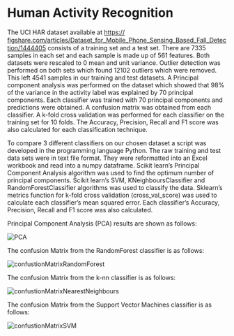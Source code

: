 # Human Activity Recognition

The UCI HAR dataset available at https://ﬁgshare.com/articles/Dataset_for_Mobile_Phone_Sensing_Based_Fall_Detection/1444405 consists of a training set and a test set. There are 7335 samples in each set and each sample is made up of 561 features. Both datasets were rescaled to 0 mean and unit variance. Outlier detection was performed on both sets which found 12102 outliers which were removed. This left 4541 samples in our training and test datasets.
A Principal component analysis was performed on the dataset which showed that 98% of the variance in the activity label was explained by 70 principal components. Each classifier was trained with 70 principal components and predictions were obtained. A confusion matrix was obtained from each classifier. A k-fold cross validation was performed for each classifier on the training set for 10 folds. The Accuracy, Precision, Recall and F1 score was also calculated for each classification technique. 

To compare 3 different classifiers on our chosen dataset a script was developed in the programming language Python. The raw training and test data sets were in text file format. They were reformatted into an Excel workbook and read into a numpy dataframe. Scikit learn’s Principal Component Analysis algorithm was used to find the optimum number of principal components. Scikit learn’s SVM, KNeighboursClassifier and RandomForestClassifier algorithms was used to classify the data. Sklearn’s metrics function for k-fold cross validation (cross_val_score) was used to calculate each classifier’s mean squared error. Each classifier’s Accuracy, Precision, Recall and F1 score was also calculated. 

Principal Component Analysis (PCA) results are shown as follows:

![PCA](https://github.com/dmcglynn10/HumanActivity/blob/main/PCA.png?raw=true)

The confusion Matrix from the RandomForest classifier is as follows:

![confustionMatrixRandomForest](https://github.com/dmcglynn10/HumanActivity/blob/main/confustionMatrixRandomForest.png?raw=true)

The confusion Matrix from the k-nn classifier is as follows:

![confustionMatrixNearestNeighbours](https://github.com/dmcglynn10/HumanActivity/blob/main/confustionMatrixNearestNeighbours.png?raw=true)

The confusion Matrix from the Support Vector Machines classifier is as follows:

![confustionMatrixSVM](https://github.com/dmcglynn10/HumanActivity/blob/main/confustionMatrixSVM.png?raw=true)

